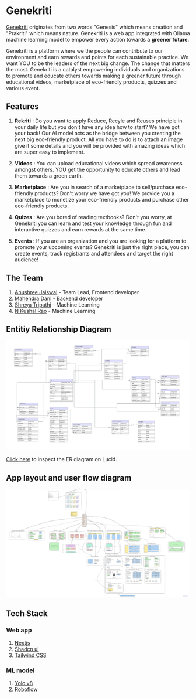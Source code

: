 # Genekriti

[Genekriti](https://genekriti.vercel.app) originates from two words "Genesis" which means creation and "Prakriti" which means nature. Genekriti is a web app integrated with Ollama machine learning model to empower every action towards a **greener future**.

Genekriti is a platform where we the people can contribute to our environment and earn rewards and points for each sustainable practice. We want YOU to be the leaders of the next big change. The change that matters the most. Genekriti is a catalyst empowering individuals and organizations to promote and educate others towards making a greener future through educational videos, marketplace of eco-friendly products, quizzes and various event.

## Features

1. **Rekriti** : Do you want to apply Reduce, Recyle and Reuses principle in your daily life but you don't have any idea how to start? We have got your back! Our AI model acts as the bridge between you creating the next big eco-friendly product. All you have to do is to attach an image give it some details and you will be provided with amazing ideas which are super easy to implement.

2. **Videos** : You can upload educational videos which spread awareness amongst others. YOU get the opportunity to educate others and lead them towards a green earth.

3. **Marketplace** : Are you in search of a marketplace to sell/purchase eco-friendly products? Don't worry we have got you! We provide you a marketplace to monetize your eco-friendly products and purchase other eco-friendly products.

4. **Quizes** : Are you bored of reading textbooks? Don't you worry, at Genekriti you can learn and test your knowledge through fun and interactive quizzes and earn rewards at the same time.

5. **Events** : If you are an organization and you are looking for a platform to promote your upcoming events? Genekriti is just the right place, you can create events, track registrants and attendees and target the right audience!

## The Team

1. [Anushree Jaiswal](https://github.com/coderKrysio/) - Team Lead, Frontend developer
2. [Mahendra Dani](https://github.com/MahendraDani) - Backend developer
3. [Shreya Tripathi](https://github.com/ShreyaaTripathi) - Machine Learning
4. [N Kushal Rao](https://github.com/xanterkushal) - Machine Learning

## Entitiy Relationship Diagram

![ER diagram](/public/images/er.png)

[Click here](https://lucid.app/lucidchart/9bced5c7-ffa6-4349-97a6-2795c18185ac/edit?viewport_loc=-1587%2C-395%2C2524%2C1424%2C0_0&invitationId=inv_426424eb-838e-4cd3-b9b9-453e2ef225a4) to inspect the ER diagram on Lucid.

## App layout and user flow diagram

![App layout](/public/images/app.png)

## Tech Stack

### Web app

1. [Nextjs](https://nextjs.org/)
2. [Shadcn ui](https://ui.shadcn.com/)
3. [Tailwind CSS](https://tailwindcss.com/docs/installation)

### ML model

1. [Yolo v8](https://yolov8.com/)
2. [Roboflow](https://roboflow.com/)

